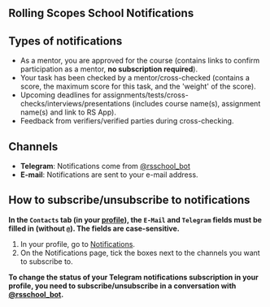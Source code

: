 ## Rolling Scopes School Notifications

## Types of notifications

- As a mentor, you are approved for the course (contains links to confirm participation as a mentor, **no subscription required**).
- Your task has been checked by a mentor/cross-checked (contains a score, the maximum score for this task, and the 'weight' of the score).
- Upcoming deadlines for assignments/tests/cross-checks/interviews/presentations (includes course name(s), assignment name(s) and link to RS App).
- Feedback from verifiers/verified parties during cross-checking.

## Channels

- **Telegram**: Notifications come from [@rsschool_bot](https://t.me/rsschool_bot)
- **E-mail**: Notifications are sent to your e-mail address.

## How to subscribe/unsubscribe to notifications

**In the `Contacts` tab (in your [profile](https://app.rs.school/profile)), the `E-Mail` and `Telegram` fields must be filled in (without `@`). The fields are case-sensitive.**

1. In your profile, go to [Notifications](https://app.rs.school/profile/notifications).
2. On the Notifications page, tick the boxes next to the channels you want to subscribe to.

**To change the status of your Telegram notifications subscription in your profile, you need to subscribe/unsubscribe in a conversation with [@rsschool_bot](https://t.me/rsschool_bot).**
